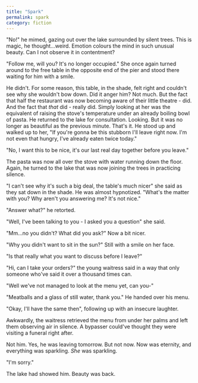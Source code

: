 ```yaml
---
title: "Spark"
permalink: spark
category: fiction
---
```


"No!" he mimed, gazing out over the lake surrounded by silent trees. This is magic, he thought...weird. Emotion colours the mind in such unusual beauty. Can I not observe it in contentment?

"Follow me, will you? It's no longer occupied." She once again turned around to the free table in the opposite end of the pier and stood there waiting for him with a smile.

He didn't. For some reason, this table, in the shade, felt right and couldn't see why she wouldn't bow down. Did it anger him? Not much. But the fact that half the restaurant was now becoming aware of their little theatre - did. And the fact that *that* did - really did. Simply looking at her was the equivalent of raising the stove's temperature under an already boiling bowl of pasta. He returned to the lake for consultation. Looking. But it was no longer as beautiful as the previous minute. That's it. He stood up and walked up to her, "If you're gonna be this stubborn I'll leave right now. I'm not even that hungry, I've already eaten twice today."

"No, I want this to be nice, it's our last real day together before you leave."

The pasta was now all over the stove with water running down the floor. Again, he turned to the lake that was now joining the trees in practicing silence.

"I can't see why it's such a big deal, the table's much nicer" she said as they sat down in the shade. He was almost hypnotized. "What's the matter with you? Why aren't you answering me? It's not nice."

"Answer what?" he retorted.

"Well, I've been talking to you - I asked you a question" she said.

"Mm...no you didn't? What did you ask?" Now a bit nicer.

"Why you didn't want to sit in the sun?" Still with a smile on her face.

"Is that really what you want to discuss before I leave?"

"Hi, can I take your orders?" the young waitress said in a way that only someone who've said it over a thousand times can.

"Well we've not managed to look at the menu yet, can you-"

"Meatballs and a glass of still water, thank you." He handed over his menu.

"Okay, I'll have the same then", following up with an insecure laughter.

Awkwardly, the waitress retrieved the menu from under her palms and left them observing air in silence. A bypasser could've thought they were visiting a funeral right after.

Not him. Yes, he was leaving tomorrow. But not now. Now was eternity, and everything was sparkling. *She* was sparkling.

"I'm sorry."

The lake had showed him. Beauty was back.
